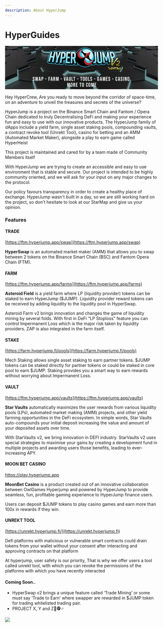 ```yaml
---
description: About HyperJump
---
```


# HyperGuides

![HyperVerse - Everything you need in one place!](.gitbook/assets/image.png)

Hey HyperCrew, Are you ready to move beyond the corridor of space-time, on an adventure to unveil the treasures and secrets of the universe?&#x20;

HyperJump is a project on the Binance Smart Chain and Fantom / Opera Chain dedicated to truly Decentralising DeFi and making your experience fun and easy to use with our innovative products. The HyperJump family of dApps include a yield farm, single asset staking pools, compounding vaults, a contract revoke tool (Unrekt Tool), casino for betting and an AMM (Automated Market Maker), alongside a play to earn game called HyperHeist&#x20;

This project is maintained and cared for by a team made of Community Members itself&#x20;

With HyperJump we are trying to create an accessible and easy to use environment that is stable and secure. Our project is intended to be highly community oriented, and we will ask for your input on any major changes to the protocol.

Our policy favours transparency in order to create a healthy place of exchange. HyperJump wasn't built in a day, so we are still working hard on the project, so don't hesitate to look at our StarMap and give us your opinion.

### **Features**

#### TRADE&#x20;

[https://ftm.hyperjump.app/swap](https://ftm.hyperjump.app/swap)

**HyperSwap** is an automated market maker (AMM) that allows you to swap between 2 tokens on the Binance Smart Chain (BSC) and Fantom Opera Chain (FTM).&#x20;

#### FARM

[https://ftm.hyperjump.app/farms](https://ftm.hyperjump.app/farms)

**Asteroid Field** is a yield farm where LP (liquidity provider) tokens can be staked to earn HyperJump ($JUMP). Liquidity provider reward tokens can be received by adding liquidity to the liquidity pool in HyperSwap.&#x20;

Asteroid Farm v2 brings innovation and changes the game of liquidity mining by several folds. With first in DeFi “LP Stoploss” feature you can control Impermanent Loss which is the major risk taken by liquidity providers. ZAP is also integrated in the farm itself.

#### **STAKE**

[https://farm.hyperjump.fi/pools](https://farm.hyperjump.fi/pools)

Mech Staking allows single asset staking to earn partner tokens. $JUMP tokens can be staked directly for partner tokens or could be staked in core pool to earn $JUMP. Staking provides you a smart way to earn rewards without worrying about Impermanent Loss.

#### VAULT&#x20;

[https://ftm.hyperjump.app/vaults](https://ftm.hyperjump.app/vaults)

**Star Vaults** automatically maximizes the user rewards from various liquidity pools (LPs), automated market making (AMM) projects, and other yield farming opportunities in the DeFi ecosystem. In simple words, Star Vaults auto-compounds your initial deposit increasing the value and amount of your deposited assets over time.

With StarVaults v2, we bring innovation in DEFI industry. StarVaults v2 uses special strategies to maximise your gains by creating a development fund in multiple projects and awarding users those benefits, leading to ever-increasing APY.

#### MOON BET CASINO&#x20;

[https://play.hyperjump.app ](https://play.hyperjump.app)

**MoonBet Casino** is a product created out of an innovative collaboration between OwlGames Hyperjump and powered by HyperJump to provide seamless, fun, profitable gaming experience to HyperJump finance users.

Users can deposit $JUMP tokens to play casino games and earn more than 100x in rewards if they win.

#### UNREKT TOOL

[https://unrekt.hyperjump.fi/](https://unrekt.hyperjump.fi)

Defi platforms with malicious or vulnerable smart contracts could drain tokens from your wallet without your consent after interacting and approving contracts on that platform

At hyperjump, user safety is our priority, That is why we offer users a tool called unrekt tool, with which you can revoke the permissions of the platforms with which you have recently interacted

#### Coming Soon..

* HyperSwap v2 brings a unique feature called ‘Trade Mining’ or some must say ‘Trade to Earn’ where swapper are rewarded in $JUMP token for trading whitelisted trading pair.
* PROJECT X, Y and Z👀​🕵♂​

![](https://hyperjumpdocs.gitbook.io/\~/files/v0/b/gitbook-x-prod.appspot.com/o/spaces%2FRxBkOimhHcavgWODfxRS%2Fuploads%2FXgRD3jdbygnyHPqzuFnk%2Fwelcome\(%202sgl\).gif?alt=media\&token=2a53a8b1-e477-440b-a16d-aa3e1f85f586)
